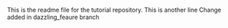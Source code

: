 This is the readme file for the tutorial repository.
This is another line
Change added in dazzling_feaure branch 